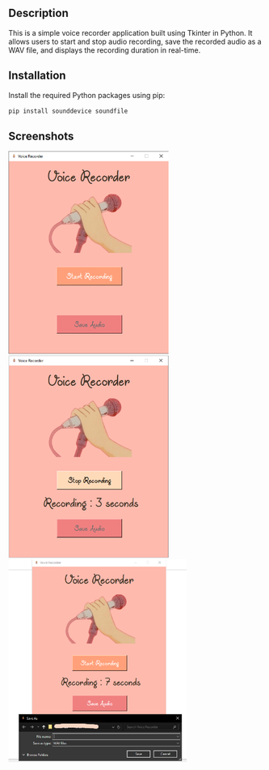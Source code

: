 ## Description
This is a simple voice recorder application built using Tkinter in Python. It allows users to start and stop audio recording, save the recorded audio as a WAV file, and displays the recording duration in real-time.

## Installation
Install the required Python packages using pip:
```bash
pip install sounddevice soundfile
```
## Screenshots
<p>
  <img src="screenshots/img1.png" height="400" />
  <img src="screenshots/img2.png" height="400" />
  <img src="screenshots/img3.png" height="400" />
</p>
